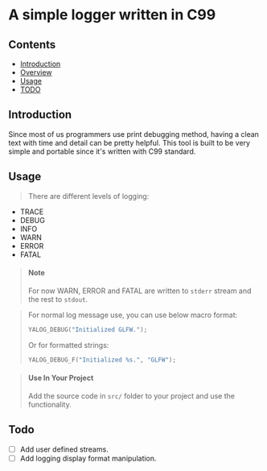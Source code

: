# A simple logger written in C99

<!-- TODO: -->
<!-- ![cover] (addr) -->

## Contents

- [Introduction](#introduction)
- [Overview](#overview)
- [Usage](#usage)
- [TODO](#todo)

## Introduction

Since most of us programmers use print debugging method, having a clean text with time and detail can be pretty helpful.
This tool is built to be very simple and portable since it's written with C99 standard.

## Usage

> There are different levels of logging:

- TRACE
- DEBUG
- INFO
- WARN
- ERROR
- FATAL

> #### Note
>
> For now WARN, ERROR and FATAL are written to `stderr` stream and the rest to `stdout`.

>

> For normal log message use, you can use below macro format:
>
> ```c
> YALOG_DEBUG("Initialized GLFW.");
> ```
>
> Or for formatted strings:
>
> ```c
> YALOG_DEBUG_F("Initialized %s.", "GLFW");
> ```

> #### Use In Your Project
>
> Add the source code in `src/` folder to your project and use the functionality.

## Todo

- [ ] Add user defined streams.
- [ ] Add logging display format manipulation.
